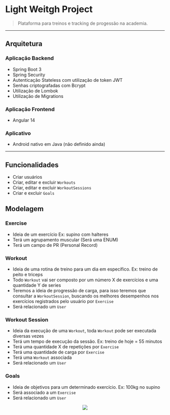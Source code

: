 # Light Weitgh Project

> Plataforma para treinos e tracking de progessão na academia.
> 

---

## Arquitetura

### Aplicação Backend

- Spring Boot 3
- Spring Security
- Autenticação Stateless com utilização de token JWT
- Senhas criptografadas com Bcrypt
- Utilização de Lombok
- Utilização de Migrations

### Aplicação Frontend

- Angular 14

### Aplicativo

- Android nativo em Java (não definido ainda)

---

## Funcionalidades

- Criar usuários
- Criar, editar e excluir `Workouts`
- Criar, editar e excluir `WorkoutSessions`
- Criar e excluir `Goals`

## Modelagem

### Exercise

- Ideia de um exercício Ex: supino com halteres
- Terá um agrupamento muscular (Será uma ENUM)
- Terá um campo de PR (Personal Record)

### Workout

- Ideia de uma rotina de treino para um dia em específico. Ex: treino de peito e triceps
- Todo `Workout` vai ser composto por um número X de exercícios e uma quantidade Y de series
- Teremos a ideia de progressão de carga, para isso teremos que consultar a `WorkoutSession`, buscando os melhores desempenhos nos exercícios registrados pelo usuário por `Exercise`
- Será relacionado um `User`

### Workout Session

- Ideia da execução de uma `Workout`, toda `Workout` pode ser executada diversas vezes
- Terá um tempo de execução da sessão. Ex: treino de hoje = 55 minutos
- Terá uma quantidade X de repetições por `Exercise`
- Terá uma quantidade de carga por `Exercise`
- Terá uma `Workout` associada
- Será relacionado um `User`

### Goals

- Ideia de objetivos para um determinado exercício. Ex: 100kg no supino
- Será associado a um `Exercise`
- Será relacionado um `User`

<div align="center">
  <img src="https://user-images.githubusercontent.com/83733948/226145055-297592db-1651-443a-a697-a1b85bae6c2f.png">
</div>
